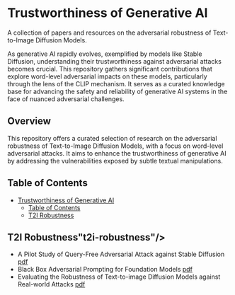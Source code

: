 # Trustworthiness of Generative AI<span id="head"/>

A collection of papers and resources on the adversarial robustness of Text-to-Image Diffusion Models.

As generative AI rapidly evolves, exemplified by models like Stable Diffusion, understanding their trustworthiness against adversarial attacks becomes crucial. This repository gathers significant contributions that explore word-level adversarial impacts on these models, particularly through the lens of the CLIP mechanism. It serves as a curated knowledge base for advancing the safety and reliability of generative AI systems in the face of nuanced adversarial challenges.

## Overview

This repository offers a curated selection of research on the adversarial robustness of Text-to-Image Diffusion Models, with a focus on word-level adversarial attacks. It aims to enhance the trustworthiness of generative AI by addressing the vulnerabilities exposed by subtle textual manipulations.

## Table of Contents<span id="table-of-contents"/>
* [Trustworthiness of Generative AI](#head)
   * [Table of Contents](#table-of-contents)
   * [T2I Robustness](#t2i-robustness)

## T2I Robustness"t2i-robustness"/>
* A Pilot Study of Query-Free Adversarial Attack against Stable Diffusion [pdf](https://arxiv.org/pdf/2303.16378.pdf)
* Black Box Adversarial Prompting for Foundation Models [pdf](https://arxiv.org/pdf/2302.04237.pdf)
* Evaluating the Robustness of Text-to-image Diffusion Models against Real-world Attacks [pdf](https://arxiv.org/pdf/2306.13103.pdf)
